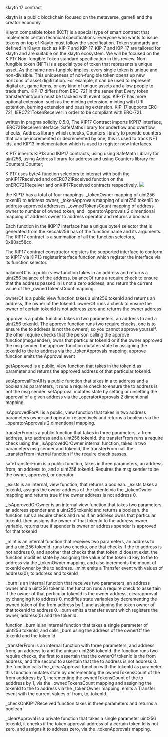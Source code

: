 klaytn 17 contract

klaytn is a public blockchain focused on the metaverse, gamefi and the creator economy.

Klaytn compatible token (KCT) is a special type of smart contract that implements certain technical specifications. Everyone 
who wants to issue tokens on top of Klaytn must follow the specification. Token standards are defined in Klaytn such as KIP-7 and KIP-17.
KIP-7 and KIP-17 are tailored for klaytn and are suitable on the klaytn ecosystem.
We will be focused on the KIP17 Non-fungible Token standard  specification in this review.
Non-fungible token (NFT) is a special type of token that represents a unique asset. As the name non-fungible implies, every single token is unique and non-divisible. This uniqueness of non-fungible token opens up new horizons of asset digitization. For example, it can be used to represent digital art, game items, or any kind of unique assets and allow people to trade them.
KIP-17 differs from ERC-721 in the sense that Every token transfer/mint/burn must be tracked with event logs. 
KIP-17 has more optional extension. such as the minting extension, minting with URI extention, burning extension and pausing extension.
KIP-17 supports ERC-721, IERC721TokenReceiver in order to be compliant with ERC-721.

written in pragma solidity 0.5.0,
The KIP17 Contract imports IKPI17 interface, IERC721Receiverinterface, SafeMaths library for underflow and overflow checks, Address library which checks, Counters library to provide counters that can be incremented or decremented by one, this is used to track NFT ids, and KIP13 implementation which is used to register new Interfaces.

KIP17 inherits KIP13 and IKIP17 contracts, using using SafeMath Library for uint256, using Address library for address and using Counters library for Counters.Counter;

KIP17 uses byte4 function selectors to interact with both the onKIP17Received and onERC721Received function on the onERC721Receiver and onKIP17Received contracts respectively.
![](C:\Users\HP\Documents\Development\KIP17\code2.png)

the KIP17 has a total of four mappings. 
_tokenOwner mapping of uint256 tokenID to 
address owner, _tokenApprovals mapping of uint256 tokenID to address approved addresses, _ownedTokensCount mapping of address owner to number of owned token, and _operatorApprovals 2 dimentional mapping of address owner to address operator and returns a boolean.

Each function in the IKIP17 interface has a unique byte4 selector that is generated from the keccak256 has of the function name and its arguments. The KIP17 contract is a summation of all the function selectors, 0x80ac58cd.

The KIP17 contract constructor registers the supported interface to conform to KIP17 via KIP13 registerInterface function which register the interface via its function selector.

balanceOf is a public view function takes in an address and returns a uint256 balance of the address. balanceOf runs a require check to ensure that the address passed in is not a zero address, and return the current value of the _ownedTokensCount mapping. 

ownerOf is a public view function takes a uint256 tokenId and returns an address, the owner of the tokenId. ownerOf runs a check to ensure the owner of certain tokenId is not address zero and returns the owner address 

approve is a public function takes in two parameters, an address to and a uint256 tokenId. The approve function runs two require checks, one is to ensure the to address is not the owners', so you cannot approve yourself. the other require checks that the person calling the approve function(msg.sender), owns that particular tokenId or if the owner approved the msg.sender. the approve function mutates state by assigning the tokenId to the to address via the _tokenApprovals mapping. approve function emits the Approval event

getApproved is a public, view function that takes in the tokenId as parameter and returns the approved address of that particular tokenId.

setApprovalForAll is a public function that takes in a to address and a boolean as parameters, it runs a require check to ensure the to address is not the msg.sender. setApproval mutates state by setting or unsetting the approval of a given address via the _operatorApprovals 2 dimentional mapping.

isApprovedForAll is a public, view function that takes in two address parameters owner and operator respectively and returns a boolean via the _operatorApprovals 2 dimentional mapping.

transferFrom is a public function that takes in three parameters, a from address, a to address and a uint256 tokenId. the transferFrom runs a require check using the _isApprovedOrOwner internal function, takes in two parameters msg.sender and tokenId, the transferFrom call the _transferFrom internal function if the require check passes.

safeTransferFrom is a public function, takes in three parameters, an address from, an address to, and a uint256 tokenId. Requires the msg.sender to be the owner, approved, or operator. 

_exists is an internal, view function, that returns a boolean. _exists takes a tokenId, assigns the owner address of the tokenId via the _tokenOwner mapping and returns true if the owner address is not address 0.

_isApprovedOrOwner is an internal view function that takes two parameters an address spender and a uint256 tokenId and returns a boolean. the function runs a require check and runs if 
an address owns that particular tokenId. 
then assigns the owner of that tokenId to the address owner variable.
returns true if spender is owner or address spender is approved for that tokenId

_mint is an internal function that receives two parameters, an address to and a uint256 tokenId. runs two checks, one that checks if the to address is not address 0, and another that checks that that token id doesnt exist.
the function modifies state by assigning the value of the token id key to the to address via the _tokenOwner mapping, and also increments the mount of tokenId owner by the to address.
_mint emits a Transfer event with values of address(0), to address and tokenId

_burn is an internal function that receives two parameters, an address owner and a uint256 tokenId. the function runs a require check to assertain if the owner of that perticular tokenId is the owner address, clearapproval by changing it to address 0, modifies state variables by decrementing the owned token of the from address by 1, and assigning the token owner of that tokenId to address 0.
_burn emits a transfer event which registers the owner, address(0) and the tokenId.

function _burn is an internal function that takes a single parameter of uint256 tokenId, and calls _burn using the address of the ownerOf the tokenId and the token Id.

_transferFrom is an internal function with three parameters, and address from, an address to and the unique uint256 tokenId. the function runs two require checks, the first to assertain that the ownerOf tokenId is the from address, and the second to assertain that the to address is not address 0. the function calls the _clearApproval function with the tokenId as parameter. this function mutates state by decrementing the ownedTokensCount of the from adddress by 1, incrementing the ownedTokensCount of the to adddress by 1, via the _ownedTokensCount mapping and assigning the tokenId to the to address via the _tokenOwner mapping. emits a Transfer event with the current values of from, to, tokenId.

_checkOnKIP17Received function takes in three parameters and returns a boolean

_clearApproval is a private function that takes a single parameter uint256 tokenId, it checks if the token approval address
of a certain token Id is not zero, and assigns it to address zero, via the _tokenApprovals mapping.

